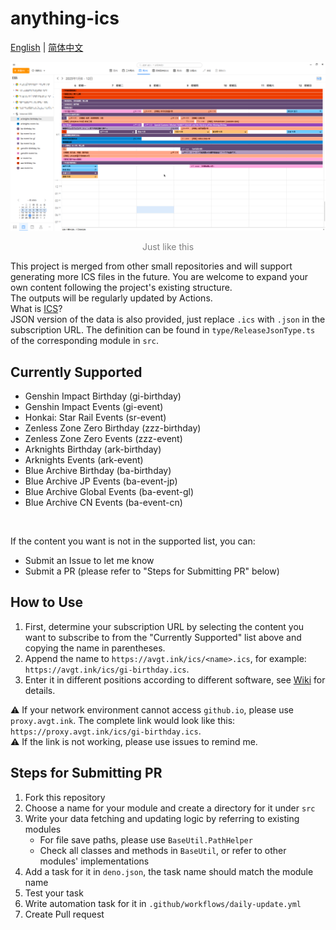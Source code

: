 # anything-ics
[English](README.md) | [简体中文](README.zh-CN.md)

<div align="center">
    <img src="./assets/header.png" />
    <p style="color: gray;">Just like this</p>
</div>

This project is merged from other small repositories and will support generating more ICS files in the future. You are welcome to expand your own content following the project's existing structure.\
The outputs will be regularly updated by Actions.\
What is [ICS](https://en.wikipedia.org/wiki/ICalendar)?\
JSON version of the data is also provided, just replace `.ics` with `.json` in the subscription URL. The definition can be found in `type/ReleaseJsonType.ts` of the corresponding module in `src`.

## Currently Supported
- Genshin Impact Birthday (gi-birthday)
- Genshin Impact Events (gi-event)
- Honkai: Star Rail Events (sr-event)
- Zenless Zone Zero Birthday (zzz-birthday)
- Zenless Zone Zero Events (zzz-event)
- Arknights Birthday (ark-birthday)
- Arknights Events (ark-event)
- Blue Archive Birthday (ba-birthday)
- Blue Archive JP Events (ba-event-jp)
- Blue Archive Global Events (ba-event-gl)
- Blue Archive CN Events (ba-event-cn)

<br/>

If the content you want is not in the supported list, you can:
- Submit an Issue to let me know
- Submit a PR (please refer to "Steps for Submitting PR" below)


## How to Use
1. First, determine your subscription URL by selecting the content you want to subscribe to from the "Currently Supported" list above and copying the name in parentheses.
2. Append the name to `https://avgt.ink/ics/<name>.ics`, for example: `https://avgt.ink/ics/gi-birthday.ics`.
3. Enter it in different positions according to different software, see [Wiki](https://github.com/SmallZombie/anything-ics/wiki) for details.

⚠️ If your network environment cannot access `github.io`, please use `proxy.avgt.ink`. The complete link would look like this: `https://proxy.avgt.ink/ics/gi-birthday.ics`.\
⚠️ If the link is not working, please use issues to remind me.

## Steps for Submitting PR
1. Fork this repository
2. Choose a name for your module and create a directory for it under `src`
3. Write your data fetching and updating logic by referring to existing modules
    - For file save paths, please use `BaseUtil.PathHelper`
    - Check all classes and methods in `BaseUtil`, or refer to other modules' implementations
4. Add a task for it in `deno.json`, the task name should match the module name
5. Test your task
6. Write automation task for it in `.github/workflows/daily-update.yml`
7. Create Pull request
